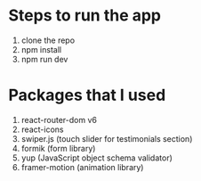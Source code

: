 # Steps to run the app

1. clone the repo
2. npm install
3. npm run dev

# Packages that I used

1. react-router-dom v6
2. react-icons
3. swiper.js (touch slider for testimonials section)
4. formik (form library)
5. yup (JavaScript object schema validator)
6. framer-motion (animation library)
